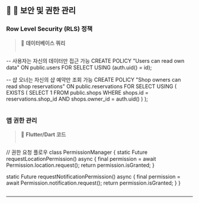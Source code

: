 ## 🔐 🔐 보안 및 권한 관리

### **Row Level Security (RLS) 정책**

> 💾 **데이터베이스 쿼리**
> ```sql
-- 사용자는 자신의 데이터만 접근 가능
CREATE POLICY "Users can read own data" ON public.users
FOR SELECT USING (auth.uid() = id);

-- 샵 오너는 자신의 샵 예약만 조회 가능
CREATE POLICY "Shop owners can read shop reservations" ON public.reservations
FOR SELECT USING (
    EXISTS (
        SELECT 1 FROM public.shops 
        WHERE shops.id = reservations.shop_id 
        AND shops.owner_id = auth.uid()
    )
);
> ```

### **앱 권한 관리**

> 📱 **Flutter/Dart 코드**
> ```dart
// 권한 요청 플로우
class PermissionManager {
  static Future<bool> requestLocationPermission() async {
    final permission = await Permission.location.request();
    return permission.isGranted;
  }
  
  static Future<bool> requestNotificationPermission() async {
    final permission = await Permission.notification.request();
    return permission.isGranted;
  }
}
> ```


---

